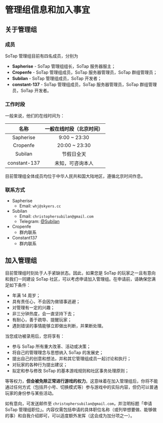 # 管理组信息和加入事宜

## 关于管理组

### 成员

SoTap 管理组目前有四名成员，分别为

- **Sapherise** - SoTap 管理组组长，SoTap 服务器服主；
- **Cropenfe** - SoTap 管理组成员，SoTap 服务器管理员，SoTap 群组管理员；
- **Subilan** - SoTap 管理组成员，SoTap 开发者；
- **constant-137** - SoTap 管理组成员，SoTap 服务器管理员，SoTap 群组管理员，SoTap 开发者。

### 工作时段

一般来说，他们的在线时间为：

|     名称     | 一般在线时段（北京时间） |
| :----------: | :----------------------: |
|  Sapherise   |       9:00 ~ 23:30       |
|   Cropenfe   |      20:00 ~ 23:30       |
|   Subilan    |        节假日全天        |
| constant-137 |     未知，可咨询本人     |

目前管理组全体成员均位于中华人民共和国大陆地区，遵循北京时间作息。

### 联系方式

- Sapherise
  - Email: `whj@skyers.cc`
- Subilan
  - Email: `christophersubilan@gmail.com`
  - Telegram: [@Subilan](//t.me/Subilan)
- Cropenfe
  - 群内联系
- Constant137
  - 群内联系

## 加入管理组

目前管理组时刻处于人手紧缺状态。因此，如果您是 SoTap 的玩家之一且有意向和我们一同建设 SoTap 社区，可以考虑申请加入管理组。在申请前，请确保您满足如下条件：

- 年满 14 周岁；
- 具有责任心，不会因为做错事逃避；
- 对管理有一定的兴趣；
- 非三分钟热度，会一直坚持下去；
- 有耐心，善于疏导、提醒玩家；
- 遇到错误的事情能够立即做出判断，并果断处理。

当您成功被录用后，您将享有：

- 参与 SoTap 所有重大改革、活动或决策；
- 将自己的管理理念与思想纳入 SoTap 的发展史；
- 提出自己的创意和想法，并和其它管理组成员一起讨论和执行；
- 对玩家的各种行为提出建议；
- 拟定和参与修改 SoTap 的基本游戏规则和社区事务处理原则；

等等权力，**但会被免除正常进行游戏的权力**。这意味着在加入管理组后，你将不能通过任何方式（包括开小号、切换模式等）参与游戏中的实际内容，但仍可以普通玩家的身份参与某些活动。

如有意向，可发送邮件至 `christophersubilan@gmail.com`，并注明标题「申请 SoTap 管理组职位」。内容仅需包括申请的具体职位名称（或列举想要做、能够做的事）和自我介绍即可，可以适度额外发挥（这会成为加分项之一）。
